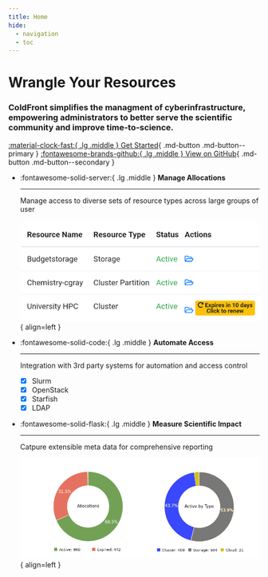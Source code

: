 ```yaml
---
title: Home
hide:
  - navigation
  - toc
---
```

# Wrangle Your Resources

### ColdFront simplifies the managment of cyberinfrastructure, empowering administrators to better serve the scientific community and improve time-to-science.

[:material-clock-fast:{ .lg  .middle } Get Started](#){ .md-button .md-button--primary }
[:fontawesome-brands-github:{ .lg .middle } View on GitHub](#){ .md-button .md-button--secondary }


<div class="grid cards" markdown>

-   :fontawesome-solid-server:{ .lg .middle } __Manage Allocations__

    ---

    Manage access to diverse sets of resource types across large groups of user

    ![Image title](assets/cf-allocations.png){ align=left }

-   :fontawesome-solid-code:{ .lg .middle } __Automate Access__

    ---

    Integration with 3rd party systems for automation and access control

    - [x] Slurm
    - [x] OpenStack
    - [x] Starfish
    - [x] LDAP

-   :fontawesome-solid-flask:{ .lg .middle } __Measure Scientific Impact__

    ---

    Catpure extensible meta data for comprehensive reporting

    ![Image title](assets/cf-science-impact.png){ align=left }


</div>

